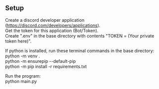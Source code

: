 ## Setup
Create a discord developer application (https://discord.com/developers/applications).  
Get the token for this application (Bot/Token).  
Create ".env" in the base directory with contents "TOKEN = (Your private token here)".  

If python is installed, run these terminal commands in the base directory:  
python -m venv .  
python -m ensurepip --default-pip  
python -m pip install -r requirements.txt  

Run the program:  
python main.py  
